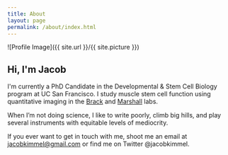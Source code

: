 ```yaml
---
title: About
layout: page
permalink: /about/index.html
---
```

![Profile Image]({{ site.url }}/{{ site.picture }})

## Hi, I'm Jacob

I'm currently a PhD Candidate in the Developmental & Stem Cell Biology program at UC San Francisco. I study muscle stem cell function using quantitative imaging in the [Brack](http://bracklab.com) and [Marshall](http://biochemistry2.ucsf.edu/labs/marshall/index.html) labs.

When I’m not doing science, I like to write poorly, climb big hills, and play several instruments with equitable levels of mediocrity.

If you ever want to get in touch with me, shoot me an email at [jacobkimmel@gmail.com](mailto:jacobkimmel@gmail.com) or find me on Twitter @jacobkimmel.
